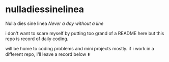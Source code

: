 # nulladiessinelinea
Nulla dies sine linea
*Never a day without a line*

i don't want to scare myself by putting too grand of a README here but this repo is record of daily coding.

will be home to coding problems and mini projects mostly. 
if i work in a different repo, I'll leave a record below ⬇️
